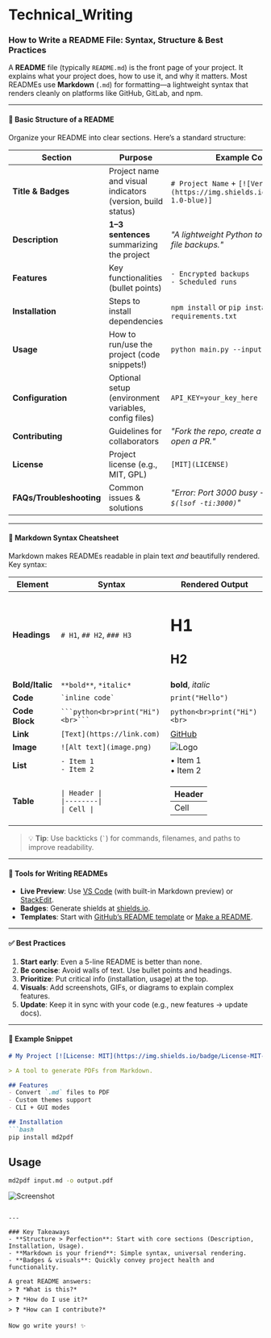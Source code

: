 # Technical_Writing

### How to Write a README File: Syntax, Structure & Best Practices  
A **README** file (typically `README.md`) is the front page of your project. It explains what your project does, how to use it, and why it matters. Most READMEs use **Markdown** (`.md`) for formatting—a lightweight syntax that renders cleanly on platforms like GitHub, GitLab, and npm.

---

#### 📄 Basic Structure of a README  
Organize your README into clear sections. Here’s a standard structure:

| Section                | Purpose                                                                 | Example Content                                                                 |
|------------------------|-------------------------------------------------------------------------|---------------------------------------------------------------------------------|
| **Title & Badges**     | Project name and visual indicators (version, build status)              | `# Project Name` + `[![Version](https://img.shields.io/badge/version-1.0-blue)]` |
| **Description**        | **1–3 sentences** summarizing the project                               | *"A lightweight Python tool to automate file backups."*                         |
| **Features**           | Key functionalities (bullet points)                                     | `- Encrypted backups`<br>`- Scheduled runs`                                     |
| **Installation**       | Steps to install dependencies                                           | `npm install` or `pip install -r requirements.txt`                              |
| **Usage**              | How to run/use the project (code snippets!)                             | ```python main.py --input ~/docs```                                            |
| **Configuration**      | Optional setup (environment variables, config files)                    | `API_KEY=your_key_here`                                                         |
| **Contributing**       | Guidelines for collaborators                                            | *"Fork the repo, create a branch, and open a PR."*                              |
| **License**            | Project license (e.g., MIT, GPL)                                        | `[MIT](LICENSE)`                                                                |
| **FAQs/Troubleshooting**| Common issues & solutions                                               | *"Error: Port 3000 busy → Try `kill $(lsof -ti:3000)`"*                         |

---

#### 📝 Markdown Syntax Cheatsheet  
Markdown makes READMEs readable in plain text *and* beautifully rendered. Key syntax:

| Element          | Syntax                                      | Rendered Output                     |
|------------------|---------------------------------------------|-------------------------------------|
| **Headings**     | `# H1`, `## H2`, `### H3`                   | <h1>H1</h1><h2>H2</h2>             |
| **Bold/Italic**  | `**bold**`, `*italic*`                      | **bold**, *italic*                 |
| **Code**         | ``` `inline code` ```                       | `print("Hello")`                   |
| **Code Block**   | ```` ```python<br>print("Hi")<br>``` ````   | ```python<br>print("Hi")<br>```    |
| **Link**         | `[Text](https://link.com)`                  | [GitHub](https://github.com)       |
| **Image**        | `![Alt text](image.png)`                    | ![Logo](https://example.com/logo.png) |
| **List**         | `- Item 1`<br>`- Item 2`                    | • Item 1<br>• Item 2               |
| **Table**        | `\| Header \|`<br>`\|--------\|`<br>`\| Cell \|` | <table><thead><tr><th>Header</th></tr></thead><tbody><tr><td>Cell</td></tr></tbody></table> |

> 💡 **Tip**: Use backticks (`` ` ``) for commands, filenames, and paths to improve readability.

---

#### 🔧 Tools for Writing READMEs  
- **Live Preview**: Use [VS Code](https://code.visualstudio.com/) (with built-in Markdown preview) or [StackEdit](https://stackedit.io/).  
- **Badges**: Generate shields at [shields.io](https://shields.io).  
- **Templates**: Start with [GitHub’s README template](https://github.com/othneildrew/Best-README-Template) or [Make a README](https://www.makeareadme.com/).  

---

#### ✅ Best Practices  
1. **Start early**: Even a 5-line README is better than none.  
2. **Be concise**: Avoid walls of text. Use bullet points and headings.  
3. **Prioritize**: Put critical info (installation, usage) at the top.  
4. **Visuals**: Add screenshots, GIFs, or diagrams to explain complex features.  
5. **Update**: Keep it in sync with your code (e.g., new features → update docs).  

---

#### 🌟 Example Snippet  
```markdown
# My Project [![License: MIT](https://img.shields.io/badge/License-MIT-yellow.svg)]

> A tool to generate PDFs from Markdown.

## Features
- Convert `.md` files to PDF
- Custom themes support
- CLI + GUI modes

## Installation
```bash
pip install md2pdf
```

## Usage
```bash
md2pdf input.md -o output.pdf
```

![Screenshot](screenshot.png)
```

---

### Key Takeaways  
- **Structure > Perfection**: Start with core sections (Description, Installation, Usage).  
- **Markdown is your friend**: Simple syntax, universal rendering.  
- **Badges & visuals**: Quickly convey project health and functionality.  

A great README answers:  
> ❓ *What is this?*  
> ❓ *How do I use it?*  
> ❓ *How can I contribute?*  

Now go write yours! ✨
